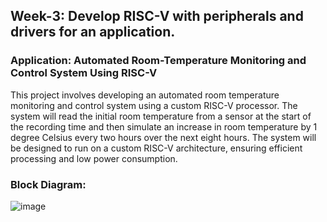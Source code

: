 ## Week-3: Develop RISC-V with peripherals and drivers for an application.

### Application: Automated Room-Temperature Monitoring and Control System Using RISC-V

This project involves developing an automated room temperature monitoring and control system using a custom RISC-V processor. The system will read the initial room temperature from a sensor at the start of the recording time and then simulate an increase in room temperature by 1 degree Celsius every two hours over the next eight hours. The system will be designed to run on a custom RISC-V architecture, ensuring efficient processing and low power consumption.

### Block Diagram:

![image](https://github.com/xeuke/RISCV-HDP/assets/20591370/ebf71a3a-ab24-42b7-aef3-bab1eb06c5f7)

